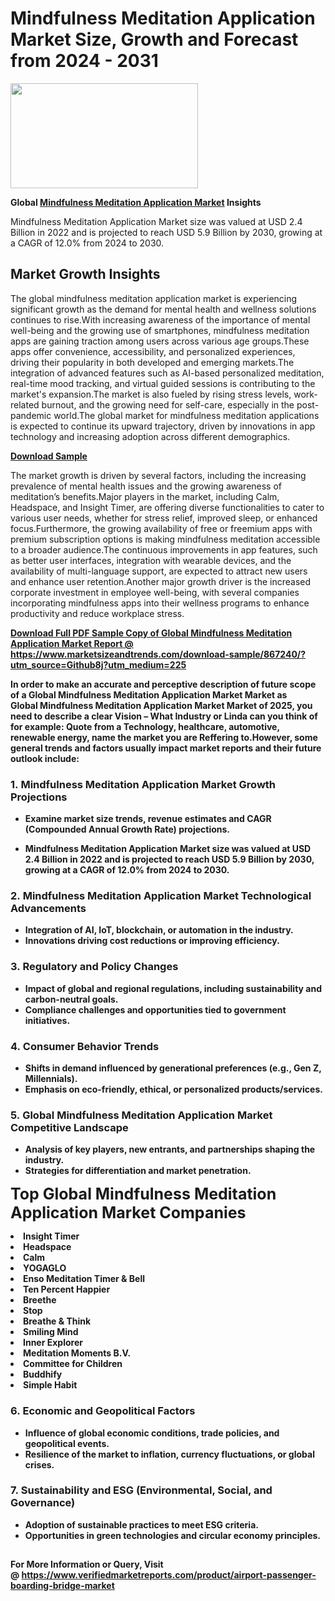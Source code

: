 <H1>Mindfulness Meditation Application Market Size, Growth and Forecast from 2024 - 2031</H1><img class="aligncenter size-medium wp-image-584254" src="https://thirdeyenews.in/wp-content/uploads/2024/09/Global-Market-Research-300x168.jpeg" alt="" width="300" height="168" /><p><strong>Global&nbsp;<a href="https://www.marketsizeandtrends.com/download-sample/867240/?utm_source=Github8j?utm_medium=225">Mindfulness Meditation Application Market</a> Insights</strong></p><p>Mindfulness Meditation Application Market size was valued at USD 2.4 Billion in 2022 and is projected to reach USD 5.9 Billion by 2030, growing at a CAGR of 12.0% from 2024 to 2030.</p><p><h2>Market Growth Insights</h2> <p>The global mindfulness meditation application market is experiencing significant growth as the demand for mental health and wellness solutions continues to rise.With increasing awareness of the importance of mental well-being and the growing use of smartphones, mindfulness meditation apps are gaining traction among users across various age groups.These apps offer convenience, accessibility, and personalized experiences, driving their popularity in both developed and emerging markets.The integration of advanced features such as AI-based personalized meditation, real-time mood tracking, and virtual guided sessions is contributing to the market's expansion.The market is also fueled by rising stress levels, work-related burnout, and the growing need for self-care, especially in the post-pandemic world.The global market for mindfulness meditation applications is expected to continue its upward trajectory, driven by innovations in app technology and increasing adoption across different demographics.</p> <p><strong><a href="#">Download Sample</a></strong></p> <p>The market growth is driven by several factors, including the increasing prevalence of mental health issues and the growing awareness of meditation’s benefits.Major players in the market, including Calm, Headspace, and Insight Timer, are offering diverse functionalities to cater to various user needs, whether for stress relief, improved sleep, or enhanced focus.Furthermore, the growing availability of free or freemium apps with premium subscription options is making mindfulness meditation accessible to a broader audience.The continuous improvements in app features, such as better user interfaces, integration with wearable devices, and the availability of multi-language support, are expected to attract new users and enhance user retention.Another major growth driver is the increased corporate investment in employee well-being, with several companies incorporating mindfulness apps into their wellness programs to enhance productivity and reduce workplace stress.</p> <p><strong><a href="#"></p><p><span class=""><strong>Download Full PDF Sample Copy of Global Mindfulness Meditation Application Market Report</strong> @ <a href="https://www.marketsizeandtrends.com/download-sample/867240/?utm_source=Github8j?utm_medium=225" target="_blank">https://www.marketsizeandtrends.com/download-sample/867240/?utm_source=Github8j?utm_medium=225</a></span></p><p>In order to make an accurate and perceptive description of future scope of a Global&nbsp;Mindfulness Meditation Application Market Market as Global&nbsp;Mindfulness Meditation Application Market Market of 2025, you need to describe a clear Vision &ndash; What Industry or Linda can you think of for example: Quote from a Technology, healthcare, automotive, renewable energy, name the market you are Reffering to.However, some general trends and factors usually impact market reports and their future outlook include:</p><h3>1.&nbsp;<strong>Mindfulness Meditation Application Market Growth Projections</strong></h3><ul><li>Examine market size trends, revenue estimates and CAGR (Compounded Annual Growth Rate) projections.</li><li><p>Mindfulness Meditation Application Market size was valued at USD 2.4 Billion in 2022 and is projected to reach USD 5.9 Billion by 2030, growing at a CAGR of 12.0% from 2024 to 2030.</p></li></ul><h3>2.&nbsp;<strong>Mindfulness Meditation Application Market Technological Advancements</strong></h3><ul><li>Integration of AI, IoT, blockchain, or automation in the industry.</li><li>Innovations driving cost reductions or improving efficiency.</li></ul><h3>3.&nbsp;<strong>Regulatory and Policy Changes</strong></h3><ul><li>Impact of global and regional regulations, including sustainability and carbon-neutral goals.</li><li>Compliance challenges and opportunities tied to government initiatives.</li></ul><h3>4.&nbsp;<strong>Consumer Behavior Trends</strong></h3><ul><li>Shifts in demand influenced by generational preferences (e.g., Gen Z, Millennials).</li><li>Emphasis on eco-friendly, ethical, or personalized products/services.</li></ul><h3>5.&nbsp;<strong>Global Mindfulness Meditation Application Market Competitive Landscape</strong></h3><ul><li>Analysis of key players, new entrants, and partnerships shaping the industry.</li><li>Strategies for differentiation and market penetration.</li></ul><p data-pm-slice="1 1 []"><span style="color: inherit; font-family: inherit; font-size: 25px;">Top Global Mindfulness Meditation Application Market Companies</span></p><div class="" data-test-id=""><p><li>Insight Timer</li><li> Headspace</li><li> Calm</li><li> YOGAGLO</li><li> Enso Meditation Timer & Bell</li><li> Ten Percent Happier</li><li> Breethe</li><li> Stop</li><li> Breathe & Think</li><li> Smiling Mind</li><li> Inner Explorer</li><li> Meditation Moments B.V.</li><li> Committee for Children</li><li> Buddhify</li><li> Simple Habit</li></p></div><h3>6.&nbsp;<strong>Economic and Geopolitical Factors</strong></h3><ul><li>Influence of global economic conditions, trade policies, and geopolitical events.</li><li>Resilience of the market to inflation, currency fluctuations, or global crises.</li></ul><h3>7.&nbsp;<strong>Sustainability and ESG (Environmental, Social, and Governance)</strong></h3><ul><li>Adoption of sustainable practices to meet ESG criteria.</li><li>Opportunities in green technologies and circular economy principles.</li></ul><h2><strong style="font-size: 14px;">For More Information or Query, Visit @&nbsp;</strong><a style="background-color: #ffffff; font-size: 14px;" href="https://www.marketsizeandtrends.com/report/mindfulness-meditation-application-market/" target="_blank">https://www.verifiedmarketreports.com/product/airport-passenger-boarding-bridge-market</a></h2>